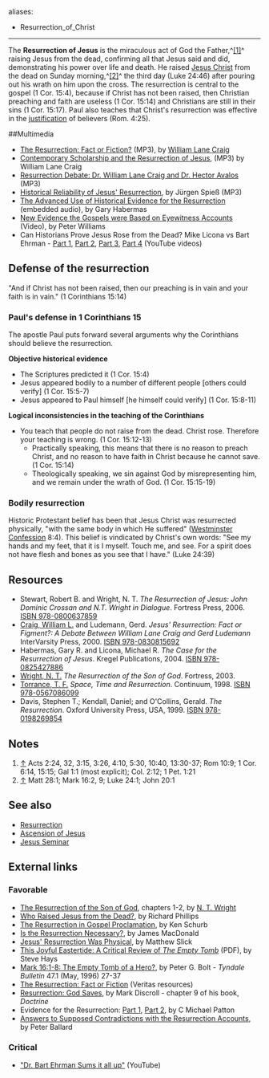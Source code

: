 aliases:
- Resurrection_of_Christ
---
The **Resurrection of Jesus** is the miraculous act of God the
Father,^[[1]](#note-0)^ raising Jesus from the dead, confirming all
that Jesus said and did, demonstrating his power over life and
death. He raised [Jesus Christ](Jesus_Christ "Jesus Christ") from
the dead on Sunday morning,^[[2]](#note-1)^ the third day (Luke
24:46) after pouring out his wrath on him upon the cross. The
resurrection is central to the gospel (1 Cor. 15:4), because if
Christ has not been raised, then Christian preaching and faith are
useless (1 Cor. 15:14) and Christians are still in their sins (1
Cor. 15:17). Paul also teaches that Christ's resurrection was
effective in the [justification](Justification "Justification") of
believers (Rom. 4:25).

##Multimedia

-   [The Resurrection: Fact or Fiction?](http://static.veritas.org/media/files/Craig_Resurrection_Fresno.aiff.mp3)
    (MP3), by
    [William Lane Craig](William_Lane_Craig "William Lane Craig")
-   [Contemporary Scholarship and the Resurrection of Jesus](http://www.euroleadershipresources.org/Media/Audio/William_Lane_Criag-Evidence_for_the_resurrection.mp3),
    (MP3) by William Lane Craig
-   [Resurrection Debate: Dr. William Lane Craig and Dr. Hector Avalos](http://www.cru.stuorg.iastate.edu/debate/Avalos-Craig%20Resurrection%20Debate.mp3)
    (MP3)
-   [Historical Reliability of Jesus' Resurrection](http://www.brianauten.com/Apologetics/JurgenSpiessResurrection.mp3),
    by Jürgen Spieß (MP3)
-   [The Advanced Use of Historical Evidence for the Resurrection](http://welforum.com/mod/resource/view.php?id=252)
    (embedded audio), by Gary Habermas
-   [New Evidence the Gospels were Based on Eyewitness Accounts](http://vimeo.com/21393890)
    (Video), by Peter Williams
-   Can Historians Prove Jesus Rose from the Dead? Mike Licona vs
    Bart Ehrman - [Part 1](http://www.youtube.com/watch?v=zyHA3K_6H0g),
    [Part 2](http://www.youtube.com/watch?v=2bJ23Y5tDDA&feature=relmfu),
    [Part 3](http://www.youtube.com/watch?v=aPDlHlGGLiI&feature=relmfu),
    [Part 4](http://www.youtube.com/watch?v=EBxCAexOTRU&feature=relmfu)
    (YouTube videos)

## Defense of the resurrection

"And if Christ has not been raised, then our preaching is in vain
and your faith is in vain." (1 Corinthians 15:14)

### Paul's defense in 1 Corinthians 15

The apostle Paul puts forward several arguments why the Corinthians
should believe the resurrection.

**Objective historical evidence**

-   The Scriptures predicted it (1 Cor. 15:4)
-   Jesus appeared bodily to a number of different people [others
    could verify] (1 Cor. 15:5-7)
-   Jesus appeared to Paul himself [he himself could verify] (1
    Cor. 15:8-11)

**Logical inconsistencies in the teaching of the Corinthians**

-   You teach that people do not raise from the dead. Christ rose.
    Therefore your teaching is wrong. (1 Cor. 15:12-13)
    -   Practically speaking, this means that there is no reason to
        preach Christ, and no reason to have faith in Christ because he
        cannot save. (1 Cor. 15:14)
    -   Theologically speaking, we sin against God by misrepresenting
        him, and we remain under the wrath of God. (1 Cor. 15:15-19)


### Bodily resurrection

Historic Protestant belief has been that Jesus Christ was
resurrected physically, "with the same body in which He suffered"
([Westminster Confession](Westminster_Confession "Westminster Confession")
8:4). This belief is vindicated by Christ's own words: "See my
hands and my feet, that it is I myself. Touch me, and see. For a
spirit does not have flesh and bones as you see that I have." (Luke
24:39)

## Resources

-   Stewart, Robert B. and Wright, N. T.
    *The Resurrection of Jesus: John Dominic Crossan and N.T. Wright in Dialogue*.
    Fortress Press, 2006.
    [ISBN 978-0800637859](http://www.theopedia.com/Special:BookSources/9780800637859)
-   [Craig, William L.](William_Lane_Craig "William Lane Craig")
    and Ludemann, Gerd.
    *Jesus' Resurrection: Fact or Figment?: A Debate Between William Lane Craig and Gerd Ludemann*
    InterVarsity Press, 2000.
    [ISBN 978-0830815692](http://www.theopedia.com/Special:BookSources/9780830815692)
-   Habermas, Gary R. and Licona, Michael R.
    *The Case for the Resurrection of Jesus*. Kregel Publications,
    2004.
    [ISBN 978-0825427886](http://www.theopedia.com/Special:BookSources/9780825427886)
-   [Wright, N. T.](N._T._Wright "N. T. Wright")
    *The Resurrection of the Son of God*. Fortress, 2003.
-   [Torrance, T. F.](T._F._Torrance "T. F. Torrance")
    *Space, Time and Resurrection*. Continuum, 1998.
    [ISBN 978-0567086099](http://www.theopedia.com/Special:BookSources/9780567086099)
-   Davis, Stephen T.; Kendall, Daniel; and O'Collins, Gerald.
    *The Resurrection*. Oxford University Press, USA, 1999.
    [ISBN 978-0198269854](http://www.theopedia.com/Special:BookSources/9780198269854)

## Notes

1.  [↑](#ref-0) Acts 2:24, 32, 3:15, 3:26, 4:10, 5:30, 10:40,
    13:30-37; Rom 10:9; 1 Cor. 6:14, 15:15; Gal 1:1 (most explicit);
    Col. 2:12; 1 Pet. 1:21
2.  [↑](#ref-1) Matt 28:1; Mark 16:2, 9; Luke 24:1; John 20:1

## See also

-   [Resurrection](Resurrection "Resurrection")
-   [Ascension of Jesus](Ascension_of_Jesus "Ascension of Jesus")
-   [Jesus Seminar](Jesus_Seminar "Jesus Seminar")

## External links

### Favorable

-   [The Resurrection of the Son of God](http://www.christendom-awake.org/pages/resurrection/wright_resurrection.htm),
    chapters 1-2, by [N. T. Wright](N._T._Wright "N. T. Wright")
-   [Who Raised Jesus from the Dead?](http://www.alliancenet.org/partner/Article_Display_Page/0,,PTID307086%7CCHID559376%7CCIID2032754,00.html),
    by Richard Phillips
-   [The Resurrection in Gospel Proclamation](http://www.mtio.com/articles/bissar104.htm),
    by Ken Schurb
-   [Is the Resurrection Necessary?](http://www.christianitytoday.com/global/printer.html?/leaders/newsletter/2005/cln50321.html),
    by James MacDonald
-   [Jesus' Resurrection Was Physical](http://www.metrovoice.net/2005/0405_stlweb/0405_articles/jesus_resurrection_was_physical.html),
    by Matthew Slick
-   [This Joyful Eastertide: A Critical Review of *The Empty Tomb*](http://www.reformed.plus.com/triablogue/ThisJoyfulEastertide.pdf)
    (PDF), by Steve Hays
-   [Mark 16:1-8: The Empty Tomb of a Hero?](http://tyndalehouse.com/tynbul/library/TynBull_1996_47_1_02_Bolt_Mark16EmptyTomb.pdf),
    by Peter G. Bolt - *Tyndale Bulletin* 47.1 (May, 1996) 27-37
-   [The Resurrection: Fact or Fiction](http://www.veritas.org/media/search?query=The+Resurrection:+Fact+or+Fiction)
    (Veritas resources)
-   [Resurrection: God Saves](http://static.crossway.org/excerpts/9781433506253.1.pdf),
    by Mark Discroll - chapter 9 of his book, *Doctrine*
-   Evidence for the Resurrection:
    [Part 1](http://www.reclaimingthemind.org/blog/2010/03/evidence-of-the-resurrection-part-1-internal-evidence/),
    [Part 2](http://www.reclaimingthemind.org/blog/2010/04/evidence-for-the-resurrection-part-2-external-evidence/),
    by C Michael Patton
-   [Answers to Supposed Contradictions with the Resurrection Accounts](http://www.peterballard.org/easter_answers.html),
    by Peter Ballard

### Critical

-   ["Dr. Bart Ehrman Sums it all up"](http://www.youtube.com/watch?v=TS37yrBwx2Q&feature=player_embedded#!)
    (YouTube)



